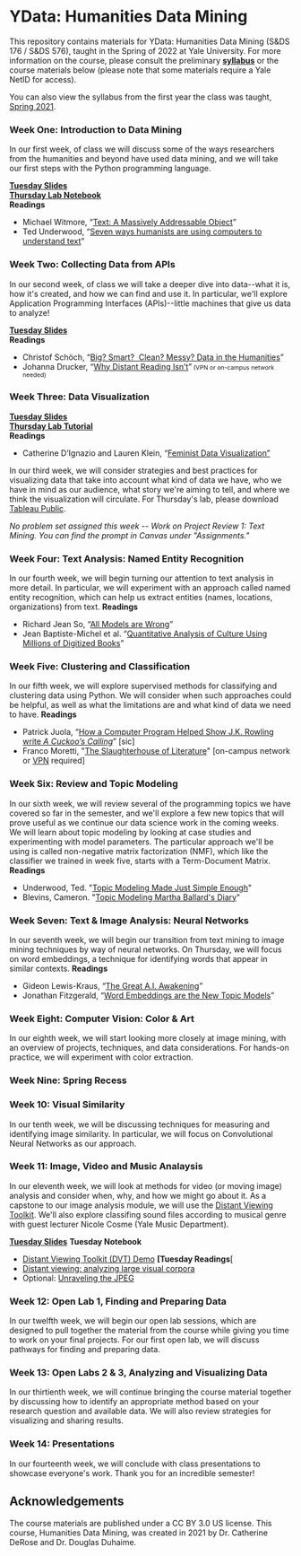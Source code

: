 # YData: Humanities Data Mining

This repository contains materials for YData: Humanities Data Mining (S&DS 176 / S&DS 576), taught in the Spring of 2022 at Yale University. For more information on the course, please consult the preliminary  [**syllabus**](https://github.com/YaleDHLab/humanities-data-mining/blob/master/YDATA-HumanitiesDataMiningSpring2022.pdf) or the course materials below (please note that some materials require a Yale NetID for access).

You can also view the syllabus from the first year the class was taught, [Spring 2021](https://github.com/YaleDHLab/humanities-data-mining/blob/master/Spring-2021.md).

### Week One: Introduction to Data Mining

In our first week, of class we will discuss some of the ways researchers from the humanities and beyond have used data mining, and we will take our first steps with the Python programming language.

[**Tuesday Slides**](https://docs.google.com/presentation/d/1kIM6ts5PnacRHk0YdGWvMY4ecgSnrTD32cdMUjjU2Hk/edit?usp=sharing)<br/>
[**Thursday Lab Notebook**](https://colab.research.google.com/drive/1ynzXjh0hKbdJIj0LtQuPFn-SaCWY3rPi?usp=sharing)<br/>
**Readings**<br/>
* Michael Witmore, “[Text: A Massively Addressable Object](https://dhdebates.gc.cuny.edu/read/untitled-88c11800-9446-469b-a3be-3fdb36bfbd1e/section/402e7e9a-359b-4b11-8386-a1b48e40425a)”
* Ted Underwood, “[Seven ways humanists are using computers to understand text](https://tedunderwood.com/2015/06/04/seven-ways-humanists-are-using-computers-to-understand-text/)”

### Week Two: Collecting Data from APIs

In our second week, of class we will take a deeper dive into data--what it is, how it's created, and how we can find and use it. In particular, we'll explore Application Programming Interfaces (APIs)--little machines that give us data to analyze!

[**Tuesday Slides**](https://docs.google.com/presentation/d/1nqA0TBXOnypuXMFtO4x6huMVGFabx41VT9Bd62fmT2s/edit?usp=sharing)<br/>
**Readings**<br/>
* Christof Schöch, &ldquo;<a class="inline_disabled" href="http://journalofdigitalhumanities.org/2-3/big-smart-clean-messy-data-in-the-humanities/" target="_blank" rel="noopener noreferrer">Big? Smart?&nbsp; Clean? Messy? Data in the Humanities</a>&rdquo;
* Johanna Drucker, &ldquo;<a class="inline_disabled" href="https://www.cambridge.org/core/services/aop-cambridge-core/content/view/757C1225CFDCF629FC2895C76DD747B0/S0030812900116098a.pdf/why-distant-reading-isnt.pdf" target="_blank" rel="noopener noreferrer">Why Distant Reading Isn&rsquo;t</a>&rdquo;<span style="font-size: 8pt;"> (VPN or on-campus network needed)</span>


### Week Three: Data Visualization

[**Tuesday Slides**](https://docs.google.com/presentation/d/17pd5CL-bfPI5da3igAc8fDlLh2KDbdynATUK-G1OQtg/edit?usp=sharing)<br/>
[**Thursday Lab Tutorial**](https://github.com/YaleDHLab/humanities-data-mining/blob/master/workshop-materials/tableau-workshop/README.md)<br/>
**Readings**<br/>
* Catherine D’Ignazio and Lauren Klein, “<a href="http://www.kanarinka.com/wp-content/uploads/2015/07/IEEE_Feminist_Data_Visualization.pdf">Feminist Data Visualization”</a>

In our third week, we will consider strategies and best practices for visualizing data that take into account what kind of data we have, who we have in mind as our audience, what story we're aiming to tell, and where we think the visualization will circulate. For Thursday's lab, please download [Tableau Public](https://public.tableau.com/en-us/s/).

<i>No problem set assigned this week -- Work on Project Review 1: Text Mining. You can find the prompt in Canvas under "Assignments."</i>

### Week Four: Text Analysis: Named Entity Recognition

In our fourth week, we will begin turning our attention to text analysis in more detail. In particular, we will experiment with an approach called named entity recognition, which can help us extract entities (names, locations, organizations) from text.
**Readings**<br/>
<ul>
    <li>Richard Jean So, &ldquo;<a class="inline_disabled" href="https://www.cambridge.org/core/journals/pmla/article/all-models-are-wrong/0AFE2CEA7F036769916EC819BFCD8E6E#" target="_blank" rel="noopener">All Models are Wrong</a>&rdquo;</li>
    <li>Jean Baptiste-Michel et al. &ldquo;<a class="inline_disabled" href="https://www.science.org/doi/10.1126/science.1199644" target="_blank" rel="noopener">Quantitative Analysis of Culture Using Millions of Digitized Books</a>&rdquo;</li>
</ul>

### Week Five: Clustering and Classification

In our fifth week, we will explore supervised methods for classifying and clustering data using Python. We will consider when such approaches could be helpful, as well as what the limitations are and what kind of data we need to have.
**Readings**<br/>
<ul>
    <li>Patrick Juola, &ldquo;<a class="inline_disabled" href="https://www.scientificamerican.com/article/how-a-computer-program-helped-show-jk-rowling-write-a-cuckoos-calling/" target="_blank" rel="noopener">How a Computer Program Helped Show J.K. Rowling write <em>A Cuckoo&rsquo;s Calling</em></a>&rdquo; [sic]</li>
    <li>Franco Moretti, "<a class="inline_disabled" href="https://muse.jhu.edu/article/22852" target="_blank" rel="noopener">The Slaughterhouse of Literature</a>" [on-campus network or <a class="inline_disabled" href="https://ask.library.yale.edu/faq/174875" target="_blank" rel="noopener">VPN</a> required]</li>
</ul>

### Week Six: Review and Topic Modeling 

In our sixth week, we will review several of the programming topics we have covered so far in the semester, and we'll explore a few new topics that will prove useful as we continue our data science work in the coming weeks. We will learn about topic modeling by looking at case studies and experimenting with model parameters. The particular approach we'll be using is called non-negative matrix factorization (NMF), which like the classifier we trained in week five, starts with a Term-Document Matrix.
**Readings**<br/>
<ul>
    <li>Underwood, Ted. "<a class="inline_disabled" href="https://tedunderwood.com/2012/04/07/topic-modeling-made-just-simple-enough/" target="_blank" rel="noopener">Topic Modeling Made Just Simple Enough</a>"</li>
    <li>Blevins, Cameron. "<a class="inline_disabled" href="https://www.cameronblevins.org/posts/topic-modeling-martha-ballards-diary/" target="_blank" rel="noopener">Topic Modeling Martha Ballard's Diary</a>"</li>
</ul>

### Week Seven: Text & Image Analysis: Neural Networks

In our seventh week, we will begin our transition from text mining to image mining techniques by way of neural networks. On Thursday, we will focus on word embeddings, a technique for identifying words that appear in similar contexts.
**Readings**<br/>
<ul>
    <li>Gideon Lewis-Kraus, &ldquo;<a class="inline_disabled" href="https://www.nytimes.com/2016/12/14/magazine/the-great-ai-awakening.html" target="_blank" rel="noopener">The Great A.I. Awakening</a>&rdquo;</li>
    <li>Jonathan Fitzgerald, &ldquo;<a class="inline_disabled" href="https://cssh.northeastern.edu/nulab/word-embedding-models-new-topic-models/" target="_blank" rel="noopener">Word Embeddings are the New Topic Models</a>&rdquo;</li>
</ul>

### Week Eight: Computer Vision: Color & Art 

In our eighth week, we will start looking more closely at image mining, with an overview of projects, techniques, and data considerations. For hands-on practice, we will experiment with color extraction.

### Week Nine: Spring Recess

### Week 10: Visual Similarity

In our tenth week, we will be discussing techniques for measuring and identifying image similarity. In particular, we will focus on Convolutional Neural Networks as our approach.

### Week 11: Image, Video and Music Analaysis

In our eleventh week, we will look at methods for video (or moving image) analysis and consider when, why, and how we might go about it. As a capstone to our image analysis module, we will use the [Distant Viewing Toolkit](https://github.com/distant-viewing/dvt). We'll also explore classifing sound files according to musical genre with guest lecturer Nicole Cosme (Yale Music Department).

**[Tuesday Slides](https://docs.google.com/presentation/d/1B1w3gLd_27xebM43urhVlI8-XaKOwqtBvYBH-05lREY/edit?usp=sharing)**
**Tuesday Notebook**
* [Distant Viewing Toolkit (DVT) Demo](https://colab.research.google.com/drive/1gRUI8LRtCUpCfglTHNsPwx4e_NoUBSSU?usp=sharing)
**[Tuesday Readings**[
* [Distant viewing: analyzing large visual corpora](https://academic.oup.com/dsh/article/34/Supplement_1/i3/5694340)
* Optional: [Unraveling the JPEG](https://parametric.press/issue-01/unraveling-the-jpeg/)

### Week 12: Open Lab 1, Finding and Preparing Data

In our twelfth week, we will begin our open lab sessions, which are designed to pull together the material from the course while giving you time to work on your final projects. For our first open lab, we will discuss pathways for finding and preparing data.

### Week 13: Open Labs 2 & 3, Analyzing and Visualizing Data

In our thirtienth week, we will continue bringing the course material together by discussing how to identify an appropriate method based on your research question and available data. We will also review strategies for visualizing and sharing results. 

### Week 14: Presentations

In our fourteenth week, we will conclude with class presentations to showcase everyone's work. Thank you for an incredible semester!


## Acknowledgements
The course materials are published under a CC BY 3.0 US license. This course, Humanities Data Mining, was created in 2021 by Dr. Catherine DeRose and Dr. Douglas Duhaime.
